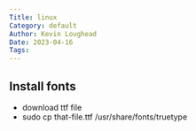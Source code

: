 ```yaml
---  
Title: linux  
Category: default  
Author: Kevin Loughead  
Date: 2023-04-16  
Tags:   
---
```


## Install fonts  

- download ttf file
- sudo cp that-file.ttf /usr/share/fonts/truetype
